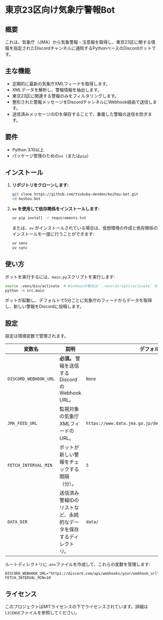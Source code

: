 # 東京23区向け気象庁警報Bot

## 概要

これは、気象庁（JMA）から気象警報・注意報を取得し、東京23区に関する情報を指定されたDiscordチャンネルに通知するPythonベースのDiscordボットです。

## 主な機能

- 定期的に最新の気象庁XMLフィードを取得します。
- XMLデータを解析し、警報情報を抽出します。
- 東京23区に関連する警報のみをフィルタリングします。
- 整形された警報メッセージをDiscordチャンネルにWebhook経由で送信します。
- 送信済みメッセージのIDを保存することで、重複した警報の送信を防ぎます。

## 要件

- Python 3.10以上
- パッケージ管理のための`uv`（または`pip`）

## インストール

1.  **リポジトリをクローンします:**
    ```bash
    git clone https://github.com/tsukuba-denden/keihou-bot.git
    cd keihou-bot
    ```

2.  **`uv` を使用して依存関係をインストールします:**
    ```bash
    uv pip install -r requirements.txt
    ```
    または、`uv` がインストールされている場合は、仮想環境の作成と依存関係のインストールを一度に行うことができます:
    ```bash
    uv venv
    uv sync
    ```

## 使い方

ボットを実行するには、`main.py`スクリプトを実行します:

```bash
source .venv/bin/activate  # Windowsの場合は `.venv\Scripts\activate` を使用します
python -m src.main
```

ボットが起動し、デフォルトで5分ごとに気象庁のフィードからデータを取得し、新しい警報をDiscordに投稿します。

## 設定

設定は環境変数で管理されます。

| 変数名                   | 説明                                                                                                    | デフォルト値                                                |
| ------------------------ | ------------------------------------------------------------------------------------------------------- | ----------------------------------------------------------- |
| `DISCORD_WEBHOOK_URL`    | **必須。** 警報を送信するDiscordのWebhook URL。                                                         | `None`                                                      |
| `JMA_FEED_URL`           | 監視対象の気象庁XMLフィードのURL。                                                                      | `https://www.data.jma.go.jp/developer/xml/feed/extra.xml`   |
| `FETCH_INTERVAL_MIN`     | ボットが新しい警報をチェックする間隔（分）。                                                            | `5`                                                         |
| `DATA_DIR`               | 送信済み警報IDのリストなど、永続的なデータを保存するディレクトリ。                                      | `data/`                                                     |

ルートディレクトリに`.env`ファイルを作成して、これらの変数を管理します:

```
DISCORD_WEBHOOK_URL="https://discord.com/api/webhooks/your/webhook_url"
FETCH_INTERVAL_MIN=10
```

## ライセンス

このプロジェクトはMITライセンスの下でライセンスされています。詳細は`LICENSE`ファイルを参照してください。
